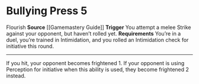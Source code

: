 ﻿---
actions: '[reaction]'
cost: null
element: null
frequency: null
id: '471'
name: Bullying Press
rarity: Common
requirement: "You\u2019re in a duel, you\u2019re trained in Intimidation, and you\
  \ rolled an Intimidation check for initiativethis round."
school: null
source: '[[DATABASE/source/Gamemastery Guide|Gamemastery Guide]]'
trait:
- '[[DATABASE/trait/Flourish|Flourish]]'
trigger: "You attempt a melee Strike against your opponent, but haven\u2019t rolled\
  \ yet."
type: Action

---
# Bullying Press <span class="action-icon">5</span>

<span class="item-trait">Flourish</span>
**Source** [[Gamemastery Guide]]
**Trigger** You attempt a melee Strike against your opponent, but haven’t rolled yet.
**Requirements** You’re in a duel, you’re trained in Intimidation, and you rolled an Intimidation check for initiative this round.

---
If you hit, your opponent becomes frightened 1. If your opponent is using Perception for initiative when this ability is used, they become frightened 2 instead.